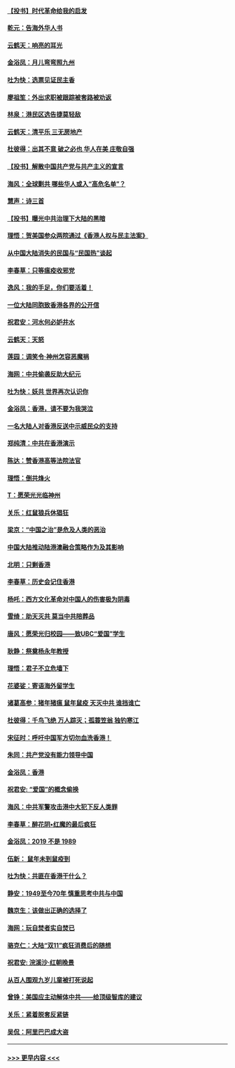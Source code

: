 #### [【投书】时代革命给我的启发](../pages/nsc993/n11684287.md?t=11280633) 
#### [乾元：告海外华人书](../pages/nsc993/n11684044.md?t=11280633) 
#### [云鹤天：响亮的耳光](../pages/nsc993/n11684254.md?t=11280633) 
#### [金浴凤：月儿弯弯照九州](../pages/nsc993/n11684231.md?t=11280633) 
#### [吐为快：选票见证民主香](../pages/nsc993/n11684206.md?t=11280633) 
#### [廖祖笙：外出求职被跟踪被套路被劝返](../pages/nsc993/n11683874.md?t=11280633) 
#### [林泉：港民区选告捷莫轻敌](../pages/nsc993/n11683930.md?t=11280633) 
#### [云鹤天：清平乐 三无房地产](../pages/nsc993/n11681521.md?t=11280633) 
#### [杜彼得：出其不意 破之必也 华人在美 庄敬自强](../pages/nsc993/n11679554.md?t=11280633) 
#### [【投书】解散中国共产党与共产主义的宣言](../pages/nsc993/n11679177.md?t=11280633) 
#### [海风：全球剿共 哪些华人或入“高危名单”？](../pages/nsc993/n11678617.md?t=11280633) 
#### [慧声：诗三首](../pages/nsc993/n11678848.md?t=11280633) 
#### [【投书】曝光中共治理下大陆的黑暗](../pages/nsc993/n11678674.md?t=11280633) 
#### [理悟：贺美国参众两院通过《香港人权与民主法案》](../pages/nsc993/n11678104.md?t=11280633) 
#### [从中国大陆消失的民国与“民国热”谈起](../pages/nsc993/n11678075.md?t=11280633) 
#### [李春草：只等瘟疫收邪党](../pages/nsc993/n11677308.md?t=11280633) 
#### [逸风：我的手足，你们要活着！](../pages/nsc993/n11676352.md?t=11280633) 
#### [一位大陆同胞致香港各界的公开信](../pages/nsc993/n11675761.md?t=11280633) 
#### [祝君安：河水何必妒井水](../pages/nsc993/n11675746.md?t=11280633) 
#### [云鹤天：天怒](../pages/nsc993/n11675718.md?t=11280633) 
#### [莲园：调笑令‧神州怎容恶魔祸](../pages/nsc993/n11675648.md?t=11280633) 
#### [海网：中共偷袭反助大纪元](../pages/nsc993/n11673515.md?t=11280633) 
#### [吐为快：妖共 世界再次认识你](../pages/nsc993/n11673506.md?t=11280633) 
#### [金浴凤：香港，请不要为我哭泣](../pages/nsc993/n11673248.md?t=11280633) 
#### [一名大陆人对香港反送中示威民众的支持](../pages/nsc993/n11672615.md?t=11280633) 
#### [郑纯清：中共在香港演示](../pages/nsc993/n11670539.md?t=11280633) 
#### [陈达：赞香港高等法院法官](../pages/nsc993/n11669542.md?t=11280633) 
#### [理悟：倒共烽火](../pages/nsc993/n11668844.md?t=11280633) 
#### [T：愿荣光光临神州](../pages/nsc993/n11668421.md?t=11280633) 
#### [关乐：红鼠狼兵休猖狂](../pages/nsc993/n11668378.md?t=11280633) 
#### [梁京：“中国之治”是危及人类的恶治](../pages/nsc993/n11668328.md?t=11280633) 
#### [中国大陆推动陆港澳融合策略作为及其影响](../pages/nsc993/n11668157.md?t=11280633) 
#### [北明：只剩香港](../pages/nsc993/n11668002.md?t=11280633) 
#### [李春草：历史会记住香港](../pages/nsc993/n11667927.md?t=11280633) 
#### [杨吒：西方文化革命对中国人的伤害极为阴毒](../pages/nsc993/n11664521.md?t=11280633) 
#### [雪绮：助天灭共 莫当中共陪葬品](../pages/nsc993/n11662650.md?t=11280633) 
#### [唐风：愿荣光归校园——致UBC“爱国”学生](../pages/nsc993/n11662194.md?t=11280633) 
#### [耿静：祭奠杨永年教授](../pages/nsc993/n11662514.md?t=11280633) 
#### [理悟：君子不立危墙下](../pages/nsc993/n11662172.md?t=11280633) 
#### [花婆娑：寄语海外留学生](../pages/nsc993/n11662121.md?t=11280633) 
#### [诸葛高参：猪年猪瘟 鼠年鼠疫 天灭中共 谁挡谁亡](../pages/nsc993/n11661980.md?t=11280633) 
#### [杜彼得：千鸟飞绝 万人踪灭；孤蓑笠翁 独钓寒江](../pages/nsc993/n11661170.md?t=11280633) 
#### [宋征时：呼吁中国军方切勿血洗香港！](../pages/nsc993/n11415318.md?t=11280633) 
#### [朱同：共产党没有能力领导中国](../pages/nsc993/n11660421.md?t=11280633) 
#### [金浴凤：香港](../pages/nsc993/n11660419.md?t=11280633) 
#### [祝君安: “爱国”的概念偷换](../pages/nsc993/n11659706.md?t=11280633) 
#### [海风：中共军警攻击港中大犯下反人类罪](../pages/nsc993/n11659632.md?t=11280633) 
#### [李春草：醉花阴•红魔的最后疯狂](../pages/nsc993/n11659287.md?t=11280633) 
#### [金浴凤：2019 不是 1989](../pages/nsc993/n11657663.md?t=11280633) 
#### [伍新： 鼠年未到鼠疫到](../pages/nsc993/n11655098.md?t=11280633) 
#### [吐为快：共匪在香港干什么？](../pages/nsc993/n11654891.md?t=11280633) 
#### [静安：1949至今70年 慎重思考中共与中国](../pages/nsc993/n11651244.md?t=11280633) 
#### [魏京生：该做出正确的选择了](../pages/nsc993/n11653084.md?t=11280633) 
#### [海网：玩自焚者实自焚已](../pages/nsc993/n11652423.md?t=11280633) 
#### [骆克仁：大陆“双11”疯狂消费后的随想](../pages/nsc993/n11652305.md?t=11280633) 
#### [祝君安: 浣溪沙·红朝晚景](../pages/nsc993/n11652258.md?t=11280633) 
#### [从百人围观九岁儿童被打死说起](../pages/nsc993/n11651030.md?t=11280633) 
#### [曾铮：美国应主动解体中共——给顶级智库的建议](../pages/nsc993/n11649888.md?t=11280633) 
#### [关乐：紧着脱套反紧链](../pages/nsc993/n11649069.md?t=11280633) 
#### [吴侃：阿里巴巴成大盗](../pages/nsc993/n11645523.md?t=11280633) 

----
#### [ >>> 更早内容 <<< ](../indexes/nsc993-earlier.md)
